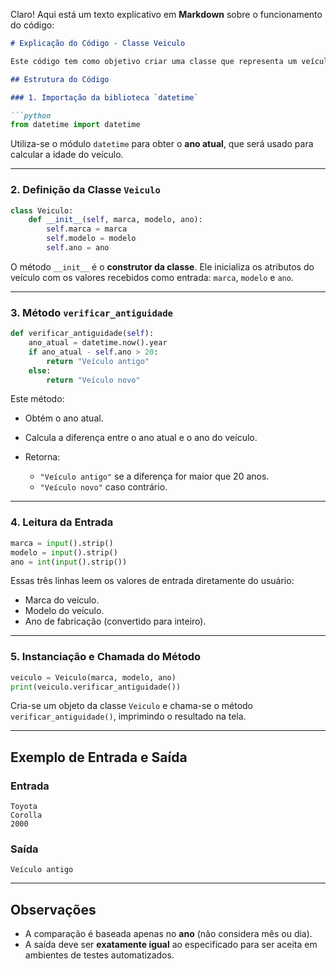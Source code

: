 Claro! Aqui está um texto explicativo em **Markdown** sobre o funcionamento do código:

````markdown
# Explicação do Código - Classe Veiculo

Este código tem como objetivo criar uma classe que representa um veículo, armazenar suas informações (marca, modelo e ano) e verificar se ele é considerado antigo (mais de 20 anos).

## Estrutura do Código

### 1. Importação da biblioteca `datetime`

```python
from datetime import datetime
````

Utiliza-se o módulo `datetime` para obter o **ano atual**, que será usado para calcular a idade do veículo.

---

### 2. Definição da Classe `Veiculo`

```python
class Veiculo:
    def __init__(self, marca, modelo, ano):
        self.marca = marca
        self.modelo = modelo
        self.ano = ano
```

O método `__init__` é o **construtor da classe**. Ele inicializa os atributos do veículo com os valores recebidos como entrada: `marca`, `modelo` e `ano`.

---

### 3. Método `verificar_antiguidade`

```python
def verificar_antiguidade(self):
    ano_atual = datetime.now().year
    if ano_atual - self.ano > 20:
        return "Veículo antigo"
    else:
        return "Veículo novo"
```

Este método:

* Obtém o ano atual.
* Calcula a diferença entre o ano atual e o ano do veículo.
* Retorna:

  * `"Veículo antigo"` se a diferença for maior que 20 anos.
  * `"Veículo novo"` caso contrário.

---

### 4. Leitura da Entrada

```python
marca = input().strip()
modelo = input().strip()
ano = int(input().strip())
```

Essas três linhas leem os valores de entrada diretamente do usuário:

* Marca do veículo.
* Modelo do veículo.
* Ano de fabricação (convertido para inteiro).

---

### 5. Instanciação e Chamada do Método

```python
veiculo = Veiculo(marca, modelo, ano)
print(veiculo.verificar_antiguidade())
```

Cria-se um objeto da classe `Veiculo` e chama-se o método `verificar_antiguidade()`, imprimindo o resultado na tela.

---

## Exemplo de Entrada e Saída

### Entrada

```
Toyota
Corolla
2000
```

### Saída

```
Veículo antigo
```

---

## Observações

* A comparação é baseada apenas no **ano** (não considera mês ou dia).
* A saída deve ser **exatamente igual** ao especificado para ser aceita em ambientes de testes automatizados.

```
```
